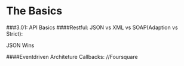 # The Basics
###3.01: API Basics
####Restful:
JSON vs XML vs SOAP(Adaption vs Strict):

JSON Wins

####Eventdriven Architeture Callbacks:
//Foursquare
